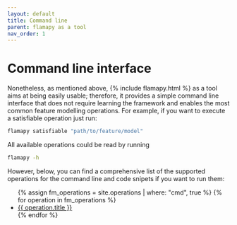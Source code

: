 ```yaml
---
layout: default
title: Command line
parent: flamapy as a tool
nav_order: 1
---
```


# Command line interface

Nonetheless, as mentioned above, {% include flamapy.html %} as a tool aims at being easily usable; therefore, it provides a simple command line interface that does not require learning the framework and enables the most common feature modelling operations. For example, if you want to execute a satisfiable operation just run:

```bash
flamapy satisfiable "path/to/feature/model"
```

All available operations could be read by running
```bash
flamapy -h
```

However, below, you can find a comprehensive list of the supported operations for the command line and code snipets if you want to run them:

<ul>
  {% assign fm_operations = site.operations | where: "cmd", true %}
  {% for operation in fm_operations %}
    <li><a href="{{ operation.url }}">{{ operation.title }}</a></li>
  {% endfor %}
</ul>